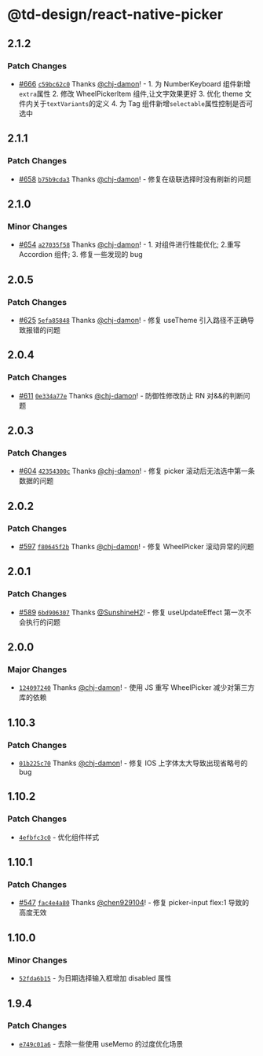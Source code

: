 # @td-design/react-native-picker

## 2.1.2

### Patch Changes

- [#666](https://github.com/thundersdata-frontend/td-design/pull/666) [`c59bc62c0`](https://github.com/thundersdata-frontend/td-design/commit/c59bc62c0d387c14abf53f5da24f5a1ddf07e0ec) Thanks [@chj-damon](https://github.com/chj-damon)! - 1. 为 NumberKeyboard 组件新增`extra`属性 2. 修改 WheelPickerItem 组件,让文字效果更好 3. 优化 theme 文件内关于`textVariants`的定义 4. 为 Tag 组件新增`selectable`属性控制是否可选中

## 2.1.1

### Patch Changes

- [#658](https://github.com/thundersdata-frontend/td-design/pull/658) [`b75b9cda3`](https://github.com/thundersdata-frontend/td-design/commit/b75b9cda3642d6c8b75652a8d8feff51a09d4035) Thanks [@chj-damon](https://github.com/chj-damon)! - 修复在级联选择时没有刷新的问题

## 2.1.0

### Minor Changes

- [#654](https://github.com/thundersdata-frontend/td-design/pull/654) [`a27035f58`](https://github.com/thundersdata-frontend/td-design/commit/a27035f58266c625742c9d03171cedbb913ac199) Thanks [@chj-damon](https://github.com/chj-damon)! - 1. 对组件进行性能优化; 2.重写 Accordion 组件; 3. 修复一些发现的 bug

## 2.0.5

### Patch Changes

- [#625](https://github.com/thundersdata-frontend/td-design/pull/625) [`5efa85848`](https://github.com/thundersdata-frontend/td-design/commit/5efa858485f78542b293404baa504e11182830bb) Thanks [@chj-damon](https://github.com/chj-damon)! - 修复 useTheme 引入路径不正确导致报错的问题

## 2.0.4

### Patch Changes

- [#611](https://github.com/thundersdata-frontend/td-design/pull/611) [`0e334a77e`](https://github.com/thundersdata-frontend/td-design/commit/0e334a77e7cbf25a446f962e90d8645f5dfafa4b) Thanks [@chj-damon](https://github.com/chj-damon)! - 防御性修改防止 RN 对&&的判断问题

## 2.0.3

### Patch Changes

- [#604](https://github.com/thundersdata-frontend/td-design/pull/604) [`42354300c`](https://github.com/thundersdata-frontend/td-design/commit/42354300c885e04812a0d2f65ea0b59bac3be6f2) Thanks [@chj-damon](https://github.com/chj-damon)! - 修复 picker 滚动后无法选中第一条数据的问题

## 2.0.2

### Patch Changes

- [#597](https://github.com/thundersdata-frontend/td-design/pull/597) [`f80645f2b`](https://github.com/thundersdata-frontend/td-design/commit/f80645f2b22986770d5276e48bc4138c913d3702) Thanks [@chj-damon](https://github.com/chj-damon)! - 修复 WheelPicker 滚动异常的问题

## 2.0.1

### Patch Changes

- [#589](https://github.com/thundersdata-frontend/td-design/pull/589) [`6bd906307`](https://github.com/thundersdata-frontend/td-design/commit/6bd90630781c3769af64ab0983f8d050daca6c0c) Thanks [@SunshineH2](https://github.com/SunshineH2)! - 修复 useUpdateEffect 第一次不会执行的问题

## 2.0.0

### Major Changes

- [`124097240`](https://github.com/thundersdata-frontend/td-design/commit/1240972402c5a81da22aa618341eed07075ee17e) Thanks [@chj-damon](https://github.com/chj-damon)! - 使用 JS 重写 WheelPicker 减少对第三方库的依赖

## 1.10.3

### Patch Changes

- [`01b225c70`](https://github.com/thundersdata-frontend/td-design/commit/01b225c704528343f5e3720010f4f83e661f0d6a) Thanks [@chj-damon](https://github.com/chj-damon)! - 修复 IOS 上字体太大导致出现省略号的 bug

## 1.10.2

### Patch Changes

- [`4efbfc3c0`](https://github.com/thundersdata-frontend/td-design/commit/4efbfc3c0584e02326258ee01d62627c5f34525b) - 优化组件样式

## 1.10.1

### Patch Changes

- [#547](https://github.com/thundersdata-frontend/td-design/pull/547) [`fac4e4a80`](https://github.com/thundersdata-frontend/td-design/commit/fac4e4a8046925f7f8a4fc0019387f4adb164959) Thanks [@chen929104](https://github.com/chen929104)! - 修复 picker-input flex:1 导致的高度无效

## 1.10.0

### Minor Changes

- [`52fda6b15`](https://github.com/thundersdata-frontend/td-design/commit/52fda6b158960e1c4152f06b711c95438052afc1) - 为日期选择输入框增加 disabled 属性

## 1.9.4

### Patch Changes

- [`e749c01a6`](https://github.com/thundersdata-frontend/td-design/commit/e749c01a6daa53c1171104b30b720dc3625ce1f9) - 去除一些使用 useMemo 的过度优化场景
